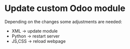 # Update custom Odoo module

Depending on the changes some adjustments are needed:
-   XML -> update module
-   Python -> restart server
-   JS,CSS -> reload webpage
